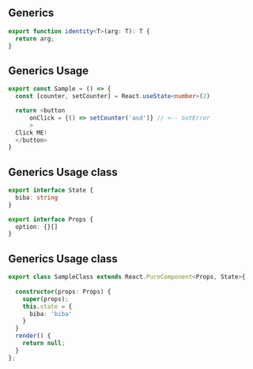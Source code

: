 ## Generics

```typescript
export function identity<T>(arg: T): T {
  return arg;
}
```



## Generics Usage
```typescript
export const Sample = () => {
  const [counter, setCounter] = React.useState<number>(2)

  return <button
      onClick = {() => setCounter('asd')} // <-- GotError
      > 
  Click ME!
  </button>
}
```



## Generics Usage class
```typescript
export interface State {
  biba: string
}

export interface Props {
  option: {}[]
}
```


## Generics Usage class
```typescript
export class SampleClass extends React.PureComponent<Props, State>{
  
  constructor(props: Props) {
    super(props);
    this.state = {
      biba: 'biba'
    }
  }
  render() {
    return null;
  }
};
```
